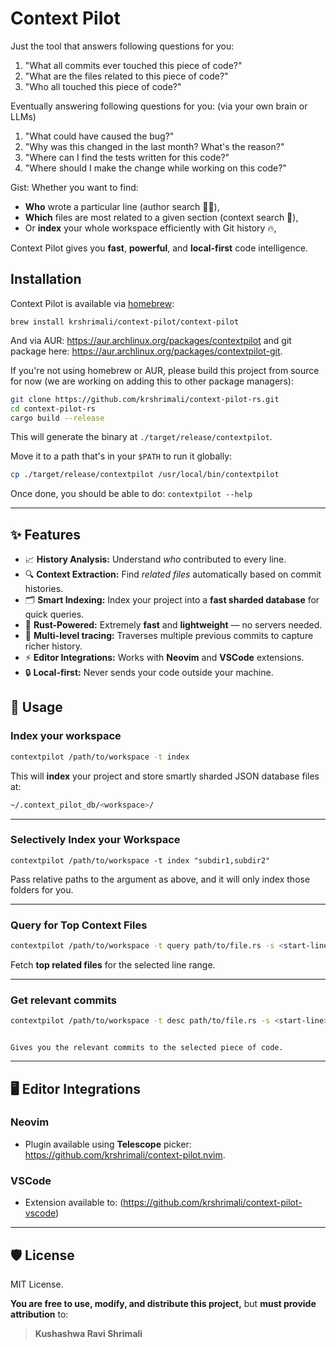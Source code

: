 
# Context Pilot

Just the tool that answers following questions for you:

1. "What all commits ever touched this piece of code?"
2. "What are the files related to this piece of code?"
3. "Who all touched this piece of code?"

Eventually answering following questions for you: (via your own brain or LLMs)

1. "What could have caused the bug?"
2. "Why was this changed in the last month? What's the reason?"
3. "Where can I find the tests written for this code?"
4. "Where should I make the change while working on this code?"

Gist: Whether you want to find:
- **Who** wrote a particular line (author search 🧑‍💻),
- **Which** files are most related to a given section (context search 📄),
- Or **index** your whole workspace efficiently with Git history 🔥,

Context Pilot gives you **fast**, **powerful**, and **local-first** code intelligence.

## Installation

Context Pilot is available via [homebrew](https://github.com/krshrimali/homebrew-context-pilot):

```shell
brew install krshrimali/context-pilot/context-pilot
```


And via AUR: https://aur.archlinux.org/packages/contextpilot and git package
here: https://aur.archlinux.org/packages/contextpilot-git.

If you're not using homebrew or AUR, please build this project from source for now (we are working on adding this to other package managers):

```bash
git clone https://github.com/krshrimali/context-pilot-rs.git
cd context-pilot-rs
cargo build --release
```

This will generate the binary at `./target/release/contextpilot`.

Move it to a path that's in your `$PATH` to run it globally:

```bash
cp ./target/release/contextpilot /usr/local/bin/contextpilot
```

Once done, you should be able to do: `contextpilot --help`

---

## ✨ Features

- 📈 **History Analysis:** Understand *who* contributed to every line.
- 🔍 **Context Extraction:** Find *related files* automatically based on commit histories.
- 🗂️ **Smart Indexing:** Index your project into a **fast sharded database** for quick queries.
- 🚀 **Rust-Powered:** Extremely **fast** and **lightweight** — no servers needed.
- 🧠 **Multi-level tracing:** Traverses multiple previous commits to capture richer history.
- ⚡ **Editor Integrations:** Works with **Neovim** and **VSCode** extensions.
- 🔒 **Local-first:** Never sends your code outside your machine.

## 🚀 Usage

### Index your workspace

```bash
contextpilot /path/to/workspace -t index
```

This will **index** your project and store smartly sharded JSON database files at:

```bash
~/.context_pilot_db/<workspace>/
```

---

### Selectively Index your Workspace

```
contextpilot /path/to/workspace -t index "subdir1,subdir2"
```

Pass relative paths to the argument as above, and it will only index those
folders for you.

---

### Query for Top Context Files

```bash
contextpilot /path/to/workspace -t query path/to/file.rs -s <start-line> -e <end-line>
```

Fetch **top related files** for the selected line range.

---

### Get relevant commits

```bash
contextpilot /path/to/workspace -t desc path/to/file.rs -s <start-line> -e <end-line>
```
```

Gives you the relevant commits to the selected piece of code.
```

---

## 🖥️ Editor Integrations

### Neovim

- Plugin available using **Telescope** picker: https://github.com/krshrimali/context-pilot.nvim.

### VSCode

- Extension available to: (https://github.com/krshrimali/context-pilot-vscode)

---

## 🛡 License

MIT License.

**You are free to use, modify, and distribute this project,** but **must provide attribution** to:

> **Kushashwa Ravi Shrimali**

